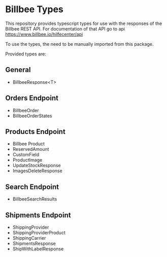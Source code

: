 # Billbee Types

This repository provides typescript types for use with the responses of the Billbee REST API.
For documentation of that API go to api https://www.billbee.io/hilfecenter/api

To use the types, the need to be manually imported from this package.

Provided types are:

## General

- BillbeeResponse\<T>

## Orders Endpoint

- BillbeeOrder
- BillbeeOrderStates

## Products Endpoint

- Billbee Product
- ReservedAmount
- CustomField
- ProductImage
- UpdateStockResponse
- ImagesDeleteResponse

## Search Endpoint

- BillbeeSearchResults

## Shipments Endpoint

- ShippingProvider
- ShippingProviderProduct
- ShippingCarrier
- ShipmentsResponse
- ShipWithLabelResponse
